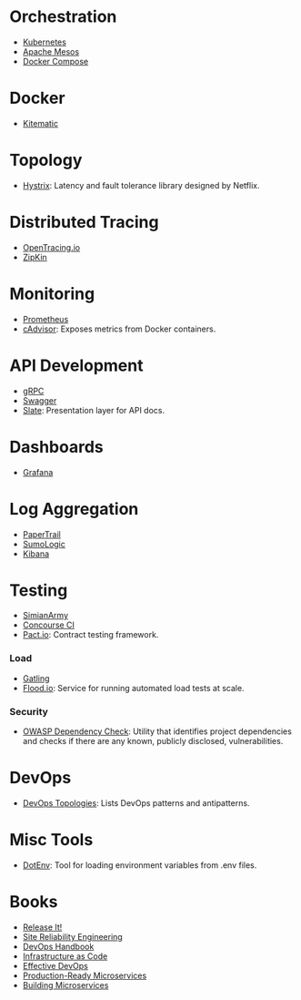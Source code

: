 # Orchestration

* [Kubernetes](https://kubernetes.io)
* [Apache Mesos](http://mesos.apache.org/)
* [Docker Compose](https://docs.docker.com/compose/)

# Docker

* [Kitematic](https://kitematic.com/)

# Topology

* [Hystrix](https://github.com/Netflix/Hystrix): Latency and fault tolerance library designed by Netflix.

# Distributed Tracing

* [OpenTracing.io](http://opentracing.io)
* [ZipKin](http://zipkin.io)

# Monitoring

* [Prometheus](https://prometheus.io)
* [cAdvisor](https://github.com/google/cadvisor): Exposes metrics from Docker containers.

# API Development

* [gRPC](http://www.grpc.io)
* [Swagger](https://swagger.io/)
* [Slate](https://github.com/lord/slate): Presentation layer for API docs.

# Dashboards

* [Grafana](https://grafana.com)

# Log Aggregation

* [PaperTrail](https://papertrailapp.com)
* [SumoLogic](https://www.sumologic.com/)
* [Kibana](https://www.elastic.co/products/kibana/)

# Testing

* [SimianArmy](https://github.com/Netflix/SimianArmy)
* [Concourse CI](https://concourse.ci/)
* [Pact.io](http://www.pact.io/): Contract testing framework.

### Load

* [Gatling](http://gatling.io/)
* [Flood.io](https://flood.io/): Service for running automated load tests at scale.

### Security

* [OWASP Dependency Check](https://www.owasp.org/index.php/OWASP_Dependency_Check): Utility that identifies project dependencies and checks if there are any known, publicly disclosed, vulnerabilities.

# DevOps

* [DevOps Topologies](http://web.devopstopologies.com/): Lists DevOps patterns and antipatterns.

# Misc Tools

* [DotEnv](https://github.com/bkeepers/dotenv): Tool for loading environment variables from .env files.

# Books

* [Release It!](https://pragprog.com/book/mnee/release-it)
* [Site Reliability Engineering](https://www.amazon.com/Site-Reliability-Engineering-Production-Systems/dp/149192912X/ref=pd_bxgy_14_img_2?_encoding=UTF8&pd_rd_i=149192912X&pd_rd_r=4DQN1BX7KETRNEVT3H0X&pd_rd_w=4vE3O&pd_rd_wg=QjpsH&psc=1&refRID=4DQN1BX7KETRNEVT3H0X)
* [DevOps Handbook](https://www.amazon.com/DevOps-Handbook-World-Class-Reliability-Organizations/dp/1942788002/ref=pd_bxgy_14_img_3?_encoding=UTF8&pd_rd_i=1942788002&pd_rd_r=4DQN1BX7KETRNEVT3H0X&pd_rd_w=4vE3O&pd_rd_wg=QjpsH&psc=1&refRID=4DQN1BX7KETRNEVT3H0X)
* [Infrastructure as Code](https://www.amazon.com/Infrastructure-Code-Managing-Servers-Cloud/dp/1491924357/ref=sr_1_1?ie=UTF8&qid=1499615005&sr=8-1&keywords=infrastructure+as+code)
* [Effective DevOps](https://www.amazon.com/Effective-DevOps-Building-Collaboration-Affinity/dp/1491926309/ref=pd_sim_14_1?_encoding=UTF8&pd_rd_i=1491926309&pd_rd_r=4DQN1BX7KETRNEVT3H0X&pd_rd_w=qwzmH&pd_rd_wg=QjpsH&psc=1&refRID=4DQN1BX7KETRNEVT3H0X)
* [Production-Ready Microservices](https://www.amazon.com/Production-Ready-Microservices-Standardized-Engineering-Organization/dp/1491965975/ref=sr_1_1?s=books&ie=UTF8&qid=1499616081&sr=1-1&keywords=production+ready+microservices)
* [Building Microservices](https://www.amazon.com/Building-Microservices-Designing-Fine-Grained-Systems/dp/1491950358/ref=sr_1_2?s=books&ie=UTF8&qid=1499616081&sr=1-2&keywords=production+ready+microservices)
